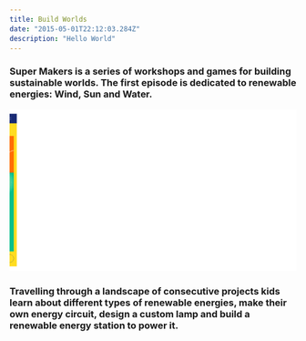 ```yaml
---
title: Build Worlds
date: "2015-05-01T22:12:03.284Z"
description: "Hello World"
---
```

### Super Makers is a series of workshops and games for building sustainable worlds. The first episode is dedicated to renewable energies: Wind, Sun and Water.
![image](./screen-gif.gif#display=block;width=80%;margin-left=auto;margin-right=auto;margin-top=5rem;margin-bottom=5rem)
### Travelling through a landscape of consecutive projects kids learn about different types of renewable energies, make their own energy circuit, design a custom lamp and build a renewable energy station to power it.
